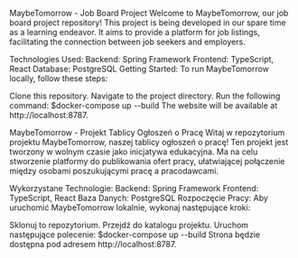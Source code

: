 MaybeTomorrow - Job Board Project
Welcome to MaybeTomorrow, our job board project repository! This project is being developed in our spare time as a learning endeavor. It aims to provide a platform for job listings, facilitating the connection between job seekers and employers.

Technologies Used:
Backend: Spring Framework
Frontend: TypeScript, React
Database: PostgreSQL
Getting Started:
To run MaybeTomorrow locally, follow these steps:

Clone this repository.
Navigate to the project directory.
Run the following command:
$docker-compose up --build
The website will be available at http://localhost:8787.

MaybeTomorrow - Projekt Tablicy Ogłoszeń o Pracę
Witaj w repozytorium projektu MaybeTomorrow, naszej tablicy ogłoszeń o pracę! Ten projekt jest tworzony w wolnym czasie jako inicjatywa edukacyjna. Ma na celu stworzenie platformy do publikowania ofert pracy, ułatwiającej połączenie między osobami poszukującymi pracę a pracodawcami.

Wykorzystane Technologie:
Backend: Spring Framework
Frontend: TypeScript, React
Baza Danych: PostgreSQL
Rozpoczęcie Pracy:
Aby uruchomić MaybeTomorrow lokalnie, wykonaj następujące kroki:

Sklonuj to repozytorium.
Przejdź do katalogu projektu.
Uruchom następujące polecenie:
$docker-compose up --build
Strona będzie dostępna pod adresem http://localhost:8787.
